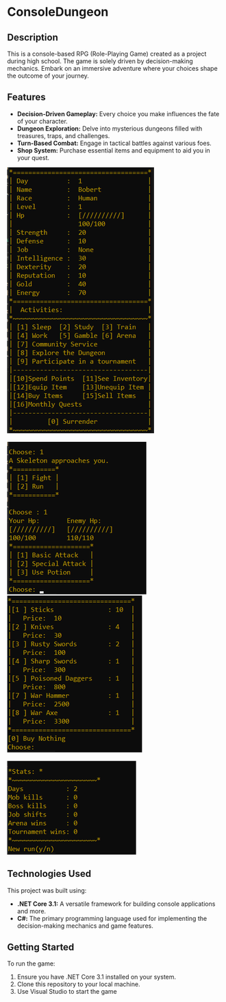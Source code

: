 # ConsoleDungeon

## Description
This is a console-based RPG (Role-Playing Game) created as a project during high school. The game is solely driven by decision-making mechanics. Embark on an immersive adventure where your choices shape the outcome of your journey.
## Features

- **Decision-Driven Gameplay:** Every choice you make influences the fate of your character.
- **Dungeon Exploration:** Delve into mysterious dungeons filled with treasures, traps, and challenges.
- **Turn-Based Combat:** Engage in tactical battles against various foes.
- **Shop System:** Purchase essential items and equipment to aid you in your quest.

![](https://github.com/AlexandruCostea/ConsoleDungeon/blob/master/1.png) <br><br>
![](https://github.com/AlexandruCostea/ConsoleDungeon/blob/master/2.png) 
![](https://github.com/AlexandruCostea/ConsoleDungeon/blob/master/3.png) <br><br>
![](https://github.com/AlexandruCostea/ConsoleDungeon/blob/master/4.png)

## Technologies Used
This project was built using:
- **.NET Core 3.1:** A versatile framework for building console applications and more.
- **C#:** The primary programming language used for implementing the decision-making mechanics and game features.

## Getting Started
To run the game:
1. Ensure you have .NET Core 3.1 installed on your system.
2. Clone this repository to your local machine.
3. Use Visual Studio to start the game
